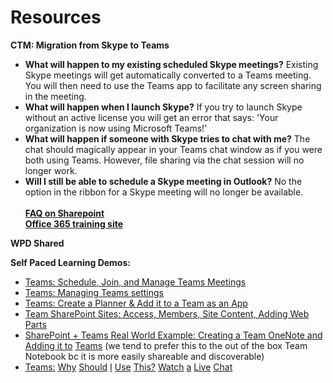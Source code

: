 # Resources

**CTM:  Migration from Skype to Teams**

* **What will happen to my existing scheduled Skype meetings?** Existing Skype meetings will get automatically converted to a Teams meeting.  You will then need to use the Teams app to facilitate any screen sharing in the meeting.
* **What will happen when I launch Skype?** If you try to launch Skype without an active license you will get an error that says: 'Your organization is now using Microsoft Teams!'
* **What will happen if someone with Skype tries to chat with me?** The chat should magically appear in your Teams chat window as if you were both using Teams.  However, file sharing via the chat session will no longer work.
* **Will I still be able to schedule a Skype meeting in Outlook?** No the option in the ribbon for a Skype meeting will no longer be available.\
  \
  &#x20;[**FAQ on Sharepoint**](https://gcc01.safelinks.protection.outlook.com/?url=https%3A%2F%2Faustintexas.us17.list-manage.com%2Ftrack%2Fclick%3Fu%3Dcb5ac7bfbd884d8cbb0a0a396%26id%3D61a18d8578%26e%3D9697e45e1d\&data=02%7C01%7CDiana.Martin%40austintexas.gov%7C8f1bf34b20624154451508d7c6ad6cf9%7C5c5e19f6a6ab4b45b1d0be4608a9a67f%7C0%7C0%7C637196320464977837\&sdata=E8CWLikgraUePjnKwiB3grUw6jr4FUtLEKYBsQsr0SA%3D\&reserved=0)\
  &#x20;[**Office 365 training site**](https://gcc01.safelinks.protection.outlook.com/?url=https%3A%2F%2Faustintexas.us17.list-manage.com%2Ftrack%2Fclick%3Fu%3Dcb5ac7bfbd884d8cbb0a0a396%26id%3D767cf0708e%26e%3D9697e45e1d\&data=02%7C01%7CDiana.Martin%40austintexas.gov%7C8f1bf34b20624154451508d7c6ad6cf9%7C5c5e19f6a6ab4b45b1d0be4608a9a67f%7C0%7C0%7C637196320464977837\&sdata=pm7ur3HXcwGCbD0JbanPCTR8GmA322QrJ9GrDIK4Ims%3D\&reserved=0)



**WPD Shared**

**Self Paced Learning Demos:**

* [Teams: Schedule, Join, and Manage Teams Meetings](https://gcc01.safelinks.protection.outlook.com/?url=https%3A%2F%2Fweb.microsoftstream.com%2Fvideo%2F6151eff1-e65c-4dd2-bda3-4692778f7695\&data=02%7C01%7CDiana.Martin%40austintexas.gov%7C288bf74423fc462e362408d7c6ae0ffd%7C5c5e19f6a6ab4b45b1d0be4608a9a67f%7C0%7C0%7C637196323200198562\&sdata=mn0bgbWmx3GHvB4zQRa7p5n%2B14UK6WIsziW0hHDAAFI%3D\&reserved=0)
* [Teams: Managing Teams settings](https://gcc01.safelinks.protection.outlook.com/?url=https%3A%2F%2Fweb.microsoftstream.com%2Fvideo%2F6ff27180-49c7-4afc-99ab-a4847b577da3\&data=02%7C01%7CDiana.Martin%40austintexas.gov%7C288bf74423fc462e362408d7c6ae0ffd%7C5c5e19f6a6ab4b45b1d0be4608a9a67f%7C0%7C0%7C637196323200208519\&sdata=aVb9WNc4dQCEDpGOopvJu1r4X86jAVb0wG3bkPbBsi0%3D\&reserved=0)
* [Teams: Create a Planner & Add it to a Team as an App](https://gcc01.safelinks.protection.outlook.com/?url=https%3A%2F%2Fweb.microsoftstream.com%2Fvideo%2F0462a58b-e1f8-4926-97da-8f1d67b34a72\&data=02%7C01%7CDiana.Martin%40austintexas.gov%7C288bf74423fc462e362408d7c6ae0ffd%7C5c5e19f6a6ab4b45b1d0be4608a9a67f%7C0%7C0%7C637196323200208519\&sdata=AlhL1HI91%2FiViGga76MTnmbigjGlVbjaVWJZ1n%2Fz%2B0M%3D\&reserved=0)
* [Team SharePoint Sites: Access, Members, Site Content, Adding Web Parts](https://gcc01.safelinks.protection.outlook.com/?url=https%3A%2F%2Fweb.microsoftstream.com%2Fvideo%2Fbacaf3bf-f4d8-4402-82fa-2480d08eec40\&data=02%7C01%7CDiana.Martin%40austintexas.gov%7C288bf74423fc462e362408d7c6ae0ffd%7C5c5e19f6a6ab4b45b1d0be4608a9a67f%7C0%7C0%7C637196323200218492\&sdata=9Zg5Lk5KptAW2OW0oLvJVUe%2F%2Fmqus4PNxIBC0FDiYLQ%3D\&reserved=0)
* [SharePoint + Teams Real World Example: Creating a Team OneNote and Adding it to](https://gcc01.safelinks.protection.outlook.com/?url=https%3A%2F%2Fweb.microsoftstream.com%2Fvideo%2F897f6551-fde1-4d65-b0c4-3eff60c58e4e\&data=02%7C01%7CDiana.Martin%40austintexas.gov%7C288bf74423fc462e362408d7c6ae0ffd%7C5c5e19f6a6ab4b45b1d0be4608a9a67f%7C0%7C0%7C637196323200218492\&sdata=4sDan%2BRzVCC7YpgRkkIq9YqxITbZ%2Bf0Q3nPuj0mkJ0Y%3D\&reserved=0) [Teams](https://gcc01.safelinks.protection.outlook.com/?url=https%3A%2F%2Fweb.microsoftstream.com%2Fvideo%2F897f6551-fde1-4d65-b0c4-3eff60c58e4e\&data=02%7C01%7CDiana.Martin%40austintexas.gov%7C288bf74423fc462e362408d7c6ae0ffd%7C5c5e19f6a6ab4b45b1d0be4608a9a67f%7C0%7C0%7C637196323200228437\&sdata=0Oib7HiUdhH0OHElWqUTDI%2Bzv7zq5roiMml52zQv0wE%3D\&reserved=0) (we tend to prefer this to the out of the box Team Notebook bc it is more easily shareable and discoverable)
* [Teams:](https://gcc01.safelinks.protection.outlook.com/?url=https%3A%2F%2Fweb.microsoftstream.com%2Fvideo%2F8231d825-886c-4634-9361-b447a46bf8ca\&data=02%7C01%7CDiana.Martin%40austintexas.gov%7C288bf74423fc462e362408d7c6ae0ffd%7C5c5e19f6a6ab4b45b1d0be4608a9a67f%7C0%7C0%7C637196323200228437\&sdata=7%2BLdwnFrfFZueraAg4GzpYku58V1m4EfUXV7Gor5p1Y%3D\&reserved=0) [Why](https://gcc01.safelinks.protection.outlook.com/?url=https%3A%2F%2Fweb.microsoftstream.com%2Fvideo%2F8231d825-886c-4634-9361-b447a46bf8ca\&data=02%7C01%7CDiana.Martin%40austintexas.gov%7C288bf74423fc462e362408d7c6ae0ffd%7C5c5e19f6a6ab4b45b1d0be4608a9a67f%7C0%7C0%7C637196323200238393\&sdata=tZica3pho6z43Lya7UbQAAYmwACcaeFvnQ0esm8JlzA%3D\&reserved=0) [Should](https://gcc01.safelinks.protection.outlook.com/?url=https%3A%2F%2Fweb.microsoftstream.com%2Fvideo%2F8231d825-886c-4634-9361-b447a46bf8ca\&data=02%7C01%7CDiana.Martin%40austintexas.gov%7C288bf74423fc462e362408d7c6ae0ffd%7C5c5e19f6a6ab4b45b1d0be4608a9a67f%7C0%7C0%7C637196323200248346\&sdata=%2BzlOZPGgv93uVCWW2EC1RVXq4I5FBPetIwX1N8CCi70%3D\&reserved=0) [I](https://gcc01.safelinks.protection.outlook.com/?url=https%3A%2F%2Fweb.microsoftstream.com%2Fvideo%2F8231d825-886c-4634-9361-b447a46bf8ca\&data=02%7C01%7CDiana.Martin%40austintexas.gov%7C288bf74423fc462e362408d7c6ae0ffd%7C5c5e19f6a6ab4b45b1d0be4608a9a67f%7C0%7C0%7C637196323200258302\&sdata=j5MzpUd9bZIm5fx8beivL5uj%2FAPzeTl%2F4Iu0JAsRQD4%3D\&reserved=0) [Use](https://gcc01.safelinks.protection.outlook.com/?url=https%3A%2F%2Fweb.microsoftstream.com%2Fvideo%2F8231d825-886c-4634-9361-b447a46bf8ca\&data=02%7C01%7CDiana.Martin%40austintexas.gov%7C288bf74423fc462e362408d7c6ae0ffd%7C5c5e19f6a6ab4b45b1d0be4608a9a67f%7C0%7C0%7C637196323200268257\&sdata=r1wCeIFQBC6ThHLY7IaBm9W6lM7n7vti15K3SrUvP4Y%3D\&reserved=0) [This?](https://gcc01.safelinks.protection.outlook.com/?url=https%3A%2F%2Fweb.microsoftstream.com%2Fvideo%2F8231d825-886c-4634-9361-b447a46bf8ca\&data=02%7C01%7CDiana.Martin%40austintexas.gov%7C288bf74423fc462e362408d7c6ae0ffd%7C5c5e19f6a6ab4b45b1d0be4608a9a67f%7C0%7C0%7C637196323200278214\&sdata=5YUO%2BP23pEVpIFrOwK%2Bb95rdtMpyS2bfuJkIeggxaGE%3D\&reserved=0) [Watch](https://gcc01.safelinks.protection.outlook.com/?url=https%3A%2F%2Fweb.microsoftstream.com%2Fvideo%2F8231d825-886c-4634-9361-b447a46bf8ca\&data=02%7C01%7CDiana.Martin%40austintexas.gov%7C288bf74423fc462e362408d7c6ae0ffd%7C5c5e19f6a6ab4b45b1d0be4608a9a67f%7C0%7C0%7C637196323200288169\&sdata=rwBn8oewR58PNmMpJ37ojxrfzqjbdNzwcrVBOdIvmUs%3D\&reserved=0) [a](https://gcc01.safelinks.protection.outlook.com/?url=https%3A%2F%2Fweb.microsoftstream.com%2Fvideo%2F8231d825-886c-4634-9361-b447a46bf8ca\&data=02%7C01%7CDiana.Martin%40austintexas.gov%7C288bf74423fc462e362408d7c6ae0ffd%7C5c5e19f6a6ab4b45b1d0be4608a9a67f%7C0%7C0%7C637196323200298131\&sdata=Kwc6AfVJAwHHJ%2FVklUpzCVGfwdQOJdRo3ejTZAG8J5A%3D\&reserved=0) [Live](https://gcc01.safelinks.protection.outlook.com/?url=https%3A%2F%2Fweb.microsoftstream.com%2Fvideo%2F8231d825-886c-4634-9361-b447a46bf8ca\&data=02%7C01%7CDiana.Martin%40austintexas.gov%7C288bf74423fc462e362408d7c6ae0ffd%7C5c5e19f6a6ab4b45b1d0be4608a9a67f%7C0%7C0%7C637196323200308089\&sdata=ZuQutf50IxvCzotdMrWtIXA37l4zg63rqqfRbwmTKxE%3D\&reserved=0) [Chat](https://gcc01.safelinks.protection.outlook.com/?url=https%3A%2F%2Fweb.microsoftstream.com%2Fvideo%2F8231d825-886c-4634-9361-b447a46bf8ca\&data=02%7C01%7CDiana.Martin%40austintexas.gov%7C288bf74423fc462e362408d7c6ae0ffd%7C5c5e19f6a6ab4b45b1d0be4608a9a67f%7C0%7C0%7C637196323200318040\&sdata=ZLirvvpRvAlogBDQ52n%2Fgr4i8%2BXw7dMMvXqivhxco8M%3D\&reserved=0)


